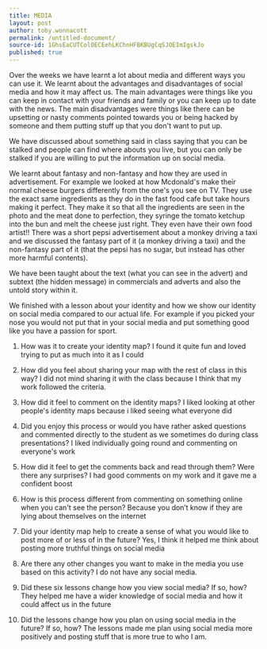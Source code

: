 ```yaml
---
title: MEDIA
layout: post
author: toby.wonnacott
permalink: /untitled-document/
source-id: 1GhsEaCUTCol0ECEehLKChnHFBKBUgCqSJOEImIgskJo
published: true
---
```

Over the weeks we have learnt a lot about media and different ways you can use it. We learnt about the advantages and disadvantages of social media and how it may affect us. The main advantages were things like you can keep in contact with your friends and family or you can keep up to date with the news. The main disadvantages were things like there can be upsetting or nasty comments pointed towards you or being hacked by someone and them putting stuff up that you don't want to put up. 

We have discussed about something said in class saying that you can be stalked and people can find where abouts you live, but you can only be stalked if you are willing to put the information up on social media.

We learnt about fantasy and non-fantasy and how they are used in advertisement. For example we looked at how Mcdonald's make their normal cheese burgers differently from the one's you see on TV. They use the exact same ingredients as they do in the fast food cafe but take hours making it perfect. They make it so that all the ingredients are seen in the photo and the meat done to perfection, they syringe the tomato ketchup into the bun and melt the cheese just right. They even have their own food artist!! There was a short pepsi advertisement about a monkey driving a taxi and we discussed the fantasy part of it (a monkey driving a taxi) and the non-fantasy part of it (that the pepsi has no sugar, but instead has other more harmful contents). 

We have been taught about the text (what you can see in the advert) and subtext (the hidden message) in commercials and adverts and also the untold story within it.

We finished with a lesson about your identity and how we show our identity on social media compared to our actual life. For example if you picked your nose you would not put that in your social media and put something good like you have a passion for sport.

1. How was it to create your identity map? I found it quite fun and loved trying to put as much into it as I could

2. How did you feel about sharing your map with the rest of class in this way? I did not mind sharing it with the class because I think that my work followed the criteria.

3. How did it feel to comment on the identity maps? I liked looking at other people's identity maps because i liked seeing what everyone did 

4. Did you enjoy this process or would you have rather asked questions and commented directly to the student as we sometimes do during class presentations? I liked individually going round and commenting on everyone's work

5. How did it feel to get the comments back and read through them? Were there any surprises? I had good comments on my work and it gave me a confident boost

6. How is this process different from commenting on something online when you can't see the person?  Because you don’t know if they are lying about themselves on the internet

7. Did your identity map help to create a sense of what you would like to post more of or less of in the future? Yes, I think it helped me  think about posting more truthful things on social media

8. Are there any other changes you want to make in the media you use based on this activity? I do not have any social media.

9. Did these six lessons change how you view social media? If so, how? They helped me have a wider knowledge of social media and how it could affect us in the future

10. Did the lessons change how you plan on using social media in the future? If so, how? The lessons made me plan using social media more positively and posting stuff that is more true to who I am.

